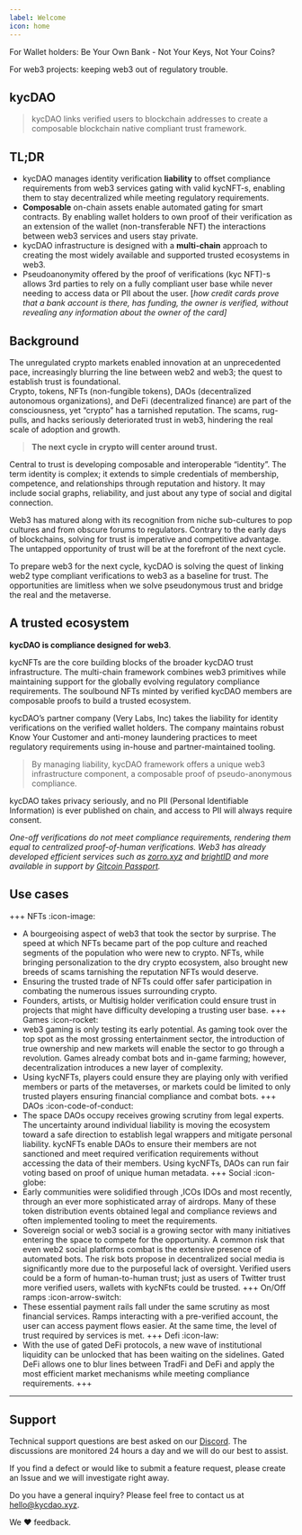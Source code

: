 ```yaml
---
label: Welcome
icon: home
---
```



For Wallet holders: Be Your Own Bank - Not Your Keys, Not Your Coins?

For web3 projects: keeping web3 out of regulatory trouble. 


## kycDAO 
> kycDAO links verified users to blockchain addresses to create a composable blockchain native compliant trust framework. 
>


## TL;DR

- kycDAO manages identity verification **liability** to offset compliance requirements from web3 services gating with valid kycNFT-s, enabling them to stay decentralized while meeting regulatory requirements.
- **Composable** on-chain assets enable automated gating for smart contracts. By enabling wallet holders to own proof of their verification as an extension of the wallet (non-transferable NFT) the interactions between web3 services and users stay private.
- kycDAO infrastructure is designed with a **multi-chain** approach to creating the most widely available and supported trusted ecosystems in web3.
- Pseudoanonymity offered by the proof of verifications (kyc NFT)-s allows 3rd parties to rely on a fully compliant user base while never needing to access data or PII about the user. [*how credit cards prove that a bank account is there, has funding, the owner is verified, without revealing any information about the owner of the card]*

## Background

The unregulated crypto markets enabled innovation at an unprecedented pace, increasingly blurring the line between web2 and web3; the quest to establish trust is foundational.  
Crypto, tokens, NFTs (non-fungible tokens), DAOs (decentralized autonomous organizations), and DeFi (decentralized finance) are part of the consciousness, yet “crypto” has a tarnished reputation. The scams, rug-pulls, and hacks seriously deteriorated trust in web3, hindering the real scale of adoption and growth.

> **The next cycle in crypto will center around trust.**
> 

Central to trust is developing composable and interoperable “identity”. The term identity is complex; it extends to simple credentials of membership, competence, and relationships through reputation and history. It may include social graphs, reliability, and just about any type of social and digital connection.  

Web3 has matured along with its recognition from niche sub-cultures to pop cultures and from obscure forums to regulators. Contrary to the early days of blockchains, solving for trust is imperative and competitive advantage. The untapped opportunity of trust will be at the forefront of the next cycle. 

To prepare web3 for the next cycle, kycDAO is solving the quest of linking web2 type compliant verifications to web3 as a baseline for trust. The opportunities are limitless when we solve pseudonymous trust and bridge the real and the metaverse.


## A trusted ecosystem

**kycDAO is compliance designed for web3**. 

kycNFTs are the core building blocks of the broader kycDAO trust infrastructure. The multi-chain framework combines web3 primitives while maintaining support for the globally evolving regulatory compliance requirements. The soulbound NFTs minted by verified kycDAO members are composable proofs to build a trusted ecosystem. 

kycDAO’s partner company (Very Labs, Inc) takes the liability for identity verifications on the verified wallet holders. The company maintains robust Know Your Customer and anti-money laundering practices to meet regulatory requirements using in-house and partner-maintained tooling.

> By managing liability, kycDAO framework offers a unique web3 infrastructure component, a composable proof of pseudo-anonymous compliance.
> 

kycDAO takes privacy seriously, and no PII (Personal Identifiable Information) is ever published on chain, and access to PII will always require consent.

*One-off verifications do not meet compliance requirements, rendering them equal to centralized proof-of-human verifications. Web3 has already developed efficient services such as [zorro.xyz](http://zorro.xyz) and [brightID](https://www.notion.so/2nd-class-60ef5d4eee6d46a0a653d0cd176850b1) and more available in support by [Gitcoin Passport](https://www.notion.so/DeFi-277b37d711674b54b4540a21ef018e13).*







## Use cases


+++ NFTs :icon-image: 
- A bourgeoising aspect of web3 that took the sector by surprise. The speed at which NFTs became part of the pop culture and reached segments of the population who were new to crypto. NFTs, while bringing personalization to the dry crypto ecosystem, also brought new breeds of scams tarnishing the reputation NFTs would deserve.
- Ensuring the trusted trade of NFTs could offer safer participation in combating the numerous issues surrounding crypto.
- Founders, artists, or Multisig holder verification could ensure trust in projects that might have difficulty developing a trusting user base.
+++ Games :icon-rocket:
- web3 gaming is only testing its early potential. As gaming took over the top spot as the most grossing entertainment sector, the introduction of true ownership and new markets will enable the sector to go through a revolution. Games already combat bots and in-game farming; however, decentralization introduces a new layer of complexity.
- Using kycNFTs, players could ensure they are playing only with verified members or parts of the metaverses, or markets could be limited to only trusted players ensuring financial compliance and combat bots.
+++ DAOs :icon-code-of-conduct:
- The space DAOs occupy receives growing scrutiny from legal experts. The uncertainty around individual liability is moving the ecosystem toward a safe direction to establish legal wrappers and mitigate personal liability. kycNFTs enable DAOs to ensure their members are not sanctioned and meet required verification requirements without accessing the data of their members. Using kycNFTs, DAOs can run fair voting based on proof of unique human metadata.
+++ Social :icon-globe:
- Early communities were solidified through ,ICOs IDOs and most recently, through an ever more sophisticated array of airdrops. Many of these token distribution events obtained legal and compliance reviews and often implemented tooling to meet the requirements.
- Sovereign social or web3 social is a growing sector with many initiatives entering the space to compete for the opportunity. A common risk that even web2 social platforms combat is the extensive presence of automated bots. The risk bots propose in decentralized social media is significantly more due to the purposeful lack of oversight. Verified users could be a form of human-to-human trust; just as users of Twitter trust more verified users, wallets with kycNFts could be trusted.
+++ On/Off ramps :icon-arrow-switch:
- These essential payment rails fall under the same scrutiny as most financial services. Ramps interacting with a pre-verified account, the user can access payment flows easier. At the same time, the level of trust required by services is met.
+++ Defi :icon-law: 
- With the use of gated DeFi protocols, a new wave of institutional liquidity can be unlocked that has been waiting on the sidelines. Gated DeFi allows one to blur lines between TradFi and DeFi and apply the most efficient market mechanisms while meeting compliance requirements.
+++

--- 
## Support
Technical support questions are best asked on our [Discord](https://discord.kycdao.xyz/). The discussions are monitored 24 hours a day and we will do our best to assist.

If you find a defect or would like to submit a feature request, please create an Issue and we will investigate right away.

Do you have a general inquiry? Please feel free to contact us at hello@kycdao.xyz.

We ❤️ feedback.